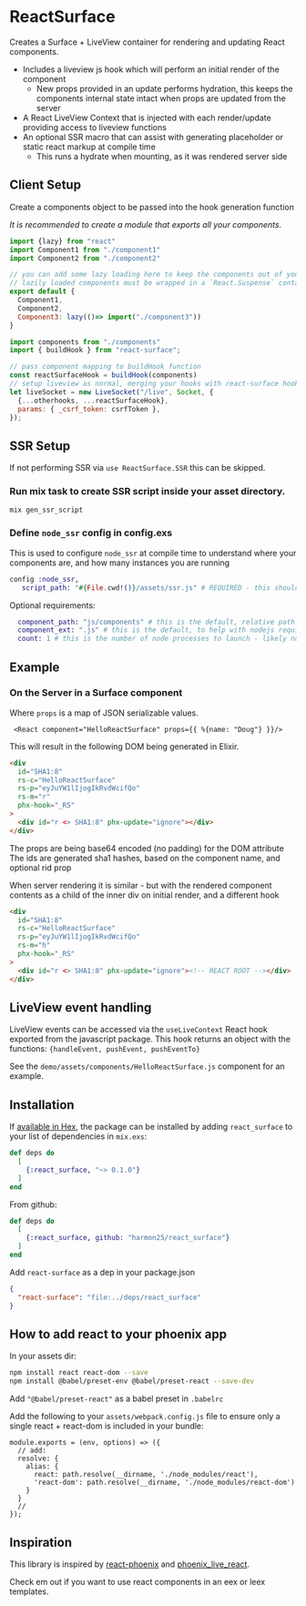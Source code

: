# ReactSurface

Creates a Surface + LiveView container for rendering and updating React components.

- Includes a liveview js hook which will perform an initial render of the component
  - New props provided in an update performs hydration, this keeps the components internal state intact when props are updated from the server
- A React LiveView Context that is injected with each render/update providing access to liveview functions
- An optional SSR macro that can assist with generating placeholder or static react markup at compile time
  - This runs a hydrate when mounting, as it was rendered server side

## Client Setup

Create a components object to be passed into the hook generation function

*It is recommended to create a module that exports all your components.*

```js 
import {lazy} from "react"
import Component1 from "./component1"
import Component2 from "./component2" 

// you can add some lazy loading here to keep the components out of your main bundle
// lazily loaded components must be wrapped in a `React.Suspense` container to provide loading fallback
export default {
  Component1,
  Component2,
  Component3: lazy(()=> import("./component3"))
}
```

```js 
import components from "./components" 
import { buildHook } from "react-surface";

// pass component mapping to buildHook function
const reactSurfaceHook = buildHook(components)
// setup liveview as normal, merging your hooks with react-surface hooks.
let liveSocket = new LiveSocket("/live", Socket, {
  {...otherhooks, ...reactSurfaceHook},
  params: { _csrf_token: csrfToken },
});
```

## SSR Setup

If not performing SSR via `use ReactSurface.SSR` this can be skipped.

### Run mix task to create SSR script inside your asset directory.

```
mix gen_ssr_script
```

### Define `node_ssr` config in config.exs

This is used to configure `node_ssr` at compile time to understand where your components are, and how many instances you are running

```elixir
config :node_ssr,
   script_path: "#{File.cwd!()}/assets/ssr.js" # REQUIRED - this should do in most cases unless you rename or move the generated ssr.js script
```

Optional requirements:
``` elixir
  component_path: "js/components" # this is the default, relative path from assets.
  component_ext: ".js" # this is the default, to help with nodejs require statements.
  count: 1 # this is the number of node processes to launch - likely not necessary to have more than 1, unless rendering lots of components
```

## Example

### On the Server in a Surface component

Where `props` is a map of JSON serializable values.

```
 <React component="HelloReactSurface" props={{ %{name: "Doug"} }}/>
```

This will result in the following DOM being generated in Elixir.

```html
<div
  id="SHA1:8"
  rs-c="HelloReactSurface"
  rs-p="eyJuYW1lIjogIkRvdWcifQo"
  rs-m="r"
  phx-hook="_RS"
>
  <div id="r <> SHA1:8" phx-update="ignore"></div>
</div>
```

The props are being base64 encoded (no padding) for the DOM attribute
The ids are generated sha1 hashes, based on the component name, and optional rid prop

When server rendering it is similar - but with the rendered component contents as a child of the inner div on initial render, and a different hook

```html
<div
  id="SHA1:8"
  rs-c="HelloReactSurface"
  rs-p="eyJuYW1lIjogIkRvdWcifQo"
  rs-m="h"
  phx-hook="_RS"
>
  <div id="r <> SHA1:8" phx-update="ignore"><!-- REACT ROOT --></div>
</div>
```

## LiveView event handling

LiveView events can be accessed via the `useLiveContext` React hook exported from the javascript package.
This hook returns an object with the functions: `{handleEvent, pushEvent, pushEventTo}`

See the `demo/assets/components/HelloReactSurface.js` component for an example.

## Installation

If [available in Hex](https://hex.pm/docs/publish), the package can be installed
by adding `react_surface` to your list of dependencies in `mix.exs`:

```elixir
def deps do
  [
    {:react_surface, "~> 0.1.0"}
  ]
end
```

From github:

```elixir
def deps do
  [
    {:react_surface, github: "harmon25/react_surface"}
  ]
end
```

Add `react-surface` as a dep in your package.json

```json
{
  "react-surface": "file:../deps/react_surface"
}
```

## How to add react to your phoenix app

In your assets dir:

```bash
npm install react react-dom --save
npm install @babel/preset-env @babel/preset-react --save-dev
```

Add `"@babel/preset-react"` as a babel preset in `.babelrc`

Add the following to your `assets/webpack.config.js` file to ensure only a single react + react-dom is included in your bundle:

```
module.exports = (env, options) => ({
  // add:
  resolve: {
    alias: {
      react: path.resolve(__dirname, './node_modules/react'),
      'react-dom': path.resolve(__dirname, './node_modules/react-dom')
    }
  }
  //
});
```

## Inspiration

This library is inspired by [react-phoenix](https://github.com/geolessel/react-phoenix) and [phoenix_live_react](https://github.com/fidr/phoenix_live_react).

Check em out if you want to use react components in an eex or leex templates.
